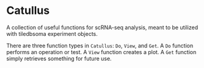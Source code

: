 # Catullus
A collection of useful functions for scRNA-seq analysis, meant to be utilized with tiledbsoma experiment objects.

There are three function types in `Catullus`: `Do`, `View`, and `Get`. A `Do` function performs an operation or test. A `View` function creates a plot. A `Get` function simply retrieves something for future use. 
